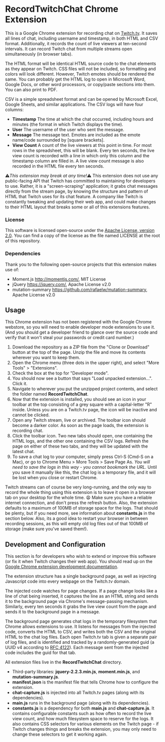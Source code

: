 # RecordTwitchChat Chrome Extension

This is a Google Chrome extension for recording chat on [Twitch.tv](https://www.twitch.tv/). It saves all lines of chat, including username and timestamp, in both HTML and CSV format. Additionally, it records the count of live viewers at ten-second intervals. It can record Twitch chat from multiple streams open simultaneously (in browser tabs).

The HTML format will be identical HTML source code to the chat elements as they appear on Twitch. CSS files will not be included, so formatting and colors will look different. However, Twitch emotes should be rendered the same. You can probably get the HTML log to open in Microsoft Word, Google Docs, or other word processors, or copy/paste sections into them. You can also print to PDF.

CSV is a simple spreadsheet format and can be opened by Microsoft Excel, Google Sheets, and similar applications. The CSV logs will have four columns:
- **Timestamp** The time at which the chat occurred, including hours and minutes (the format in which Twitch displays the time).
- **User** The username of the user who sent the message.
- **Message** The message text. Emotes are included as the emote name/code surrounded by [square brackets].
- **View Count** A count of the live viewers at this point in time. For most rows in the spreadsheet, this will be blank. Every ten seconds, the live view count is recorded with a line in which only this column and the timestamp column are filled in. A live view count message is also recorded in the HTML file every ten seconds.

:warning:_This extension may break at any time!_:warning: This extension does not use any public-facing API that Twitch has committed to maintaining for developers to use. Rather, it is a "screen-scraping" application; it grabs chat messages directly from the stream page, by knowing the structure and pattern of HTML that Twitch uses for its chat feature. A company like Twitch is constantly tweaking and updating their web app, and could make changes to their HTML layout that breaks some or all of this extensions features.

### License
This software is licensed open-source under the [Apache License, version 2.0](https://www.apache.org/licenses/LICENSE-2.0). You can find a copy of the license as the file named LICENSE at the root of this repository.

### Dependencies
Thank you to the following open-source projects that this extension makes use of:
- Moment.js http://momentjs.com/, MIT License
- jQuery https://jquery.com/, Apache License v2.0
- mutation-summary https://github.com/rafaelw/mutation-summary, Apache License v2.0

## Usage
This Chrome extension has not been registered with the Google Chrome webstore, so you will need to enable developer mode extensions to use it. (And you should get a developer friend to glance over the source code and verify that it won't steal your passwords or credit card number.)

1. Download the repository as a ZIP file from the "Clone or Download" button at the top of the page. Unzip the file and move its contents wherever you want to keep them.
2. Open the Chrome menu (three dots in the upper right), and select "More Tools" > "Extensions".
3. Check the box at the top for "Developer mode".
4. You should now see a button that says "Load unpacked extension...". Click it.
5. Navigate to wherever you put the unzipped project contents, and select the folder named **RecordTwitchChat**.
6. Now that the extension is installed, you should see an icon in your toolbar at the top consisting of a grey square with a capital-letter "R" inside. Unless you are on a Twitch.tv page, the icon will be inactive and cannot be clicked.
6. Open any Twitch stream, live or archived. The toolbar icon should become a darker color. As soon as the page loads, the extension is recording chat.
7. Click the toolbar icon. Two new tabs should open, one containing the HTML logs, and the other one containing the CSV logs. Refresh the page on either of these two tabs, and they will be updated with the latest chat.
8. To save a chat log to your computer, simply press Ctrl-S (Cmd-S on a Mac), or go to Chrome Menu > More Tools > Save Page As. _You will need to save the logs in this way - you cannot bookmark the URL._ Until you save it manually like this, the chat log is a temporary file, and it will be lost when you close or restart Chrome.

Twitch streams can of course be very long-running, and the only way to record the whole thing using this extension is to leave it open in a browser tab on your desktop for the whole time. :weary: Make sure you have a reliable internet connection, and don't press the refresh button. Also, the extension defaults to a maximum of 100MB of storage space for the logs. That should be plenty, but if you need more, see information about **constants.js** in the section below. Also, its a good idea to restart your browser in between recording sessions, as this will empty old log files out of that 100MB of storage (make sure you've saved them!).

## Development and Configuration

This section is for developers who wish to extend or improve this software (or fix it when Twitch changes their web app). You should read up on the [Google Chrome extension development documentation](https://developer.chrome.com/extensions/devguide).

The extension structure has a single background page, as well as injecting Javascript code into every webpage on the Twitch.tv domain.

The injected code watches for page changes. If a page change looks like a line of chat being inserted, it captures the line as an HTML string and sends it to the background page via Chrome's message-passing mechanism. Similarly, every ten seconds it grabs the live view count from the page and sends it to the background page in a message.

The background page generates chat logs in the temporary filesystem that Chrome allows extensions to use. It listens for messages from the injected code, converts the HTML to CSV, and writes both the CSV and the original HTML to the chat log files. Each open Twitch.tv tab is given a separate pair of log files, and is identified and tracked by a randomly-generated guid (a UUID v4 according to [RFC 4122](https://tools.ietf.org/html/rfc4122.html)). Each message sent from the injected code includes the guid for that tab.

All extension files live in the **RecordTwitchChat** directory.
- Third-party libraries: **jquery-2.2.3.min.js**, **moment.min.js**, and **mutation-summary.js**.
- **manifest.json** is the manifest file that tells Chrome how to configure the extension.
- **chat-capture.js** is injected into all Twitch.tv pages (along with its dependencies).
- **main.js** runs in the background page (along with its dependencies).
- **constants.js** is a dependency for both **main.js** and **chat-capture.js**. It contains configurable constants such as how often to record the live view count, and how much filesystem space to reserve for the logs. It also contains CSS selectors for various elements on the Twitch page - if Twitch changes things and breaks the extension, you may only need to change these selectors to get it working again.

